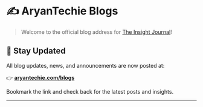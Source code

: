 # ✍️ AryanTechie Blogs

> Welcome to the official blog address for [The Insight Journal](https://aryantechie.com/blogs)!

## 📢 Stay Updated

All blog updates, news, and announcements are now posted at:

👉 **[aryantechie.com/blogs](https://aryantechie.com/blogs)**

Bookmark the link and check back for the latest posts and insights.

---
